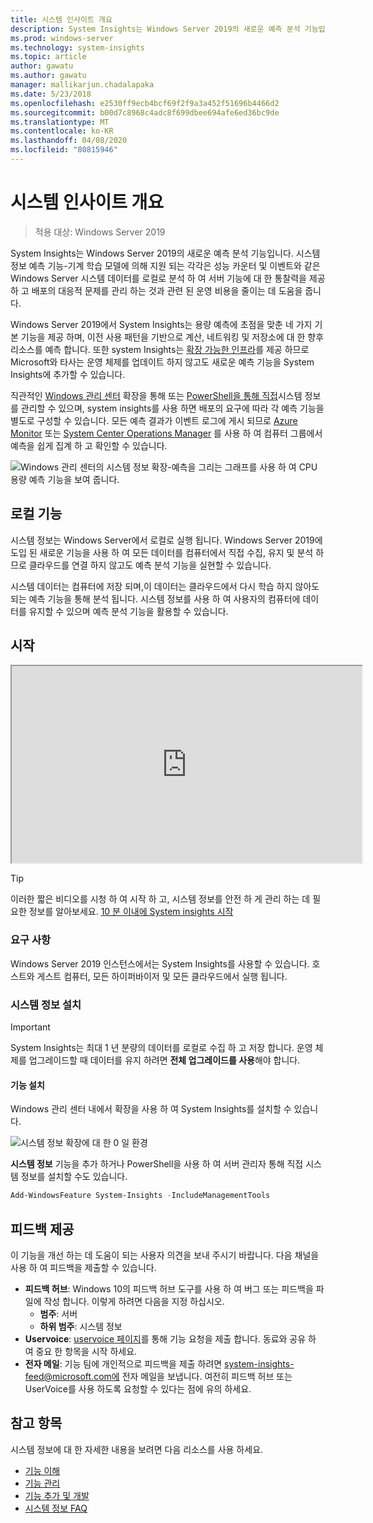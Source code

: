 ```yaml
---
title: 시스템 인사이트 개요
description: System Insights는 Windows Server 2019의 새로운 예측 분석 기능입니다. 시스템 정보 예측 기능-기계 학습 모델에 의해 지원 되는 각각은 성능 카운터 및 이벤트와 같은 Windows Server 시스템 데이터를 로컬로 분석 하 여 서버 기능에 대 한 통찰력을 제공 하 고 배포의 대응적 문제를 관리 하는 것과 관련 된 운영 비용을 줄이는 데 도움을 줍니다.
ms.prod: windows-server
ms.technology: system-insights
ms.topic: article
author: gawatu
ms.author: gawatu
manager: mallikarjun.chadalapaka
ms.date: 5/23/2018
ms.openlocfilehash: e2530ff9ecb4bcf69f2f9a3a452f51696b4466d2
ms.sourcegitcommit: b00d7c8968c4adc8f699dbee694afe6ed36bc9de
ms.translationtype: MT
ms.contentlocale: ko-KR
ms.lasthandoff: 04/08/2020
ms.locfileid: "80815946"
---
```

# <a name="system-insights-overview"></a>시스템 인사이트 개요

>적용 대상: Windows Server 2019

System Insights는 Windows Server 2019의 새로운 예측 분석 기능입니다. 시스템 정보 예측 기능-기계 학습 모델에 의해 지원 되는 각각은 성능 카운터 및 이벤트와 같은 Windows Server 시스템 데이터를 로컬로 분석 하 여 서버 기능에 대 한 통찰력을 제공 하 고 배포의 대응적 문제를 관리 하는 것과 관련 된 운영 비용을 줄이는 데 도움을 줍니다. 

Windows Server 2019에서 System Insights는 용량 예측에 초점을 맞춘 네 가지 기본 기능을 제공 하며, 이전 사용 패턴을 기반으로 계산, 네트워킹 및 저장소에 대 한 향후 리소스를 예측 합니다. 또한 system Insights는 [확장 가능한 인프라](adding-and-developing-capabilities.md)를 제공 하므로 Microsoft와 타사는 운영 체제를 업데이트 하지 않고도 새로운 예측 기능을 System Insights에 추가할 수 있습니다. 

직관적인 [Windows 관리 센터](https://docs.microsoft.com/windows-server/manage/windows-admin-center/overview) 확장을 통해 또는 [PowerShell을 통해 직접](https://aka.ms/SystemInsightsPowerShell)시스템 정보를 관리할 수 있으며, system insights를 사용 하면 배포의 요구에 따라 각 예측 기능을 별도로 구성할 수 있습니다. 모든 예측 결과가 이벤트 로그에 게시 되므로 [Azure Monitor](https://azure.microsoft.com/services/monitor/) 또는 [System Center Operations Manager](https://docs.microsoft.com/system-center/scom/welcome?view=sc-om-1807) 를 사용 하 여 컴퓨터 그룹에서 예측을 쉽게 집계 하 고 확인할 수 있습니다.

![Windows 관리 센터의 시스템 정보 확장-예측을 그리는 그래프를 사용 하 여 CPU 용량 예측 기능을 보여 줍니다.](media/cpu-forecast-2.png)

## <a name="local-functionality"></a>로컬 기능
시스템 정보는 Windows Server에서 로컬로 실행 됩니다. Windows Server 2019에 도입 된 새로운 기능을 사용 하 여 모든 데이터를 컴퓨터에서 직접 수집, 유지 및 분석 하므로 클라우드를 연결 하지 않고도 예측 분석 기능을 실현할 수 있습니다.

시스템 데이터는 컴퓨터에 저장 되며,이 데이터는 클라우드에서 다시 학습 하지 않아도 되는 예측 기능을 통해 분석 됩니다. 시스템 정보를 사용 하 여 사용자의 컴퓨터에 데이터를 유지할 수 있으며 예측 분석 기능을 활용할 수 있습니다. 

## <a name="get-started"></a>시작

<iframe src=https://www.youtube-nocookie.com/embed/AJxQkx5WSaA width=560 height=315 allowfullscreen></iframe>

>[!TIP]
>이러한 짧은 비디오를 시청 하 여 시작 하 고, 시스템 정보를 안전 하 게 관리 하는 데 필요한 정보를 알아보세요. [10 분 이내에 System insights 시작](https://blogs.technet.microsoft.com/filecab/2018/07/24/getting-started-with-system-insights-in-10-minutes/)

### <a name="requirements"></a>요구 사항
Windows Server 2019 인스턴스에서는 System Insights를 사용할 수 있습니다. 호스트와 게스트 컴퓨터, 모든 하이퍼바이저 및 모든 클라우드에서 실행 됩니다.

### <a name="install-system-insights"></a>시스템 정보 설치
>[!IMPORTANT]
>System Insights는 최대 1 년 분량의 데이터를 로컬로 수집 하 고 저장 합니다. 운영 체제를 업그레이드할 때 데이터를 유지 하려면 **전체 업그레이드를 사용**해야 합니다.

#### <a name="install-the-feature"></a>기능 설치
Windows 관리 센터 내에서 확장을 사용 하 여 System Insights를 설치할 수 있습니다.

![시스템 정보 확장에 대 한 0 일 환경](media/day-0-2.png)

**시스템 정보** 기능을 추가 하거나 PowerShell을 사용 하 여 서버 관리자 통해 직접 시스템 정보를 설치할 수도 있습니다.

```PowerShell
Add-WindowsFeature System-Insights -IncludeManagementTools
```

## <a name="provide-feedback"></a>피드백 제공
이 기능을 개선 하는 데 도움이 되는 사용자 의견을 보내 주시기 바랍니다. 다음 채널을 사용 하 여 피드백을 제출할 수 있습니다.
- **피드백 허브**: Windows 10의 피드백 허브 도구를 사용 하 여 버그 또는 피드백을 파일에 작성 합니다. 이렇게 하려면 다음을 지정 하십시오.
    - **범주**: 서버 
    - **하위 범주**: 시스템 정보
- **Uservoice**: [uservoice 페이지](https://windowsserver.uservoice.com/forums/295071-management-tools)를 통해 기능 요청을 제출 합니다. 동료와 공유 하 여 중요 한 항목을 시작 하세요.
- **전자 메일**: 기능 팀에 개인적으로 피드백을 제출 하려면 system-insights-feed@microsoft.com에 전자 메일을 보냅니다. 여전히 피드백 허브 또는 UserVoice를 사용 하도록 요청할 수 있다는 점에 유의 하세요.

## <a name="see-also"></a>참고 항목
시스템 정보에 대 한 자세한 내용을 보려면 다음 리소스를 사용 하세요.

- [기능 이해](understanding-capabilities.md)
- [기능 관리](managing-capabilities.md)
- [기능 추가 및 개발](adding-and-developing-capabilities.md)
- [시스템 정보 FAQ](faq.md)